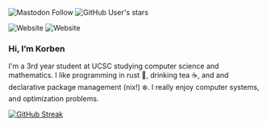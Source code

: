 ![Mastodon Follow](https://img.shields.io/mastodon/follow/111241682444252760?domain=https%3A%2F%2Fmstdn.social)
![GitHub User's stars](https://img.shields.io/github/stars/korbexmachina)

![Website](https://img.shields.io/website?url=https%3A%2F%2Fkorbexmachina.com&up_message=online&down_message=offline&style=for-the-badge&logo=htmx)
![Website](https://img.shields.io/website?url=https%3A%2F%2Fblog.korbexmachina.com&up_message=online&down_message=offline&style=for-the-badge&logo=rss)

### Hi, I’m Korben

I'm a 3rd year student at UCSC studying computer science and mathematics.
I like programming in rust 🦀, drinking tea ☕, and and declarative package management (nix!) ❄️.
I really enjoy computer systems, and optimization problems.

[![GitHub Streak](https://streak-stats.demolab.com?user=korbexmachina&theme=catppuccin-mocha&hide_border=true)](https://git.io/streak-stats)
